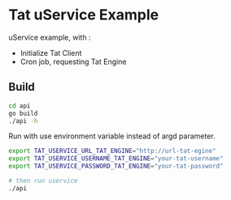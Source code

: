 # Tat uService Example

uService example, with :

* Initialize Tat Client
* Cron job, requesting Tat Engine


## Build

```bash
cd api
go build
./api -h
```

Run with use environment variable instead of argd parameter.
```bash
export TAT_USERVICE_URL_TAT_ENGINE="http://url-tat-egine"
export TAT_USERVICE_USERNAME_TAT_ENGINE="your-tat-username"
export TAT_USERVICE_PASSWORD_TAT_ENGINE="your-tat-password"

# then run uservice
./api
```
